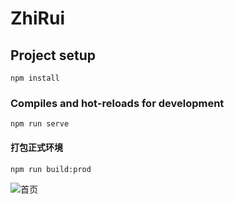 # ZhiRui

## Project setup
```
npm install
```

### Compiles and hot-reloads for development
```
npm run serve
```

#### 打包正式环境
```
npm run build:prod
```

![首页]('src/assets/index.png')